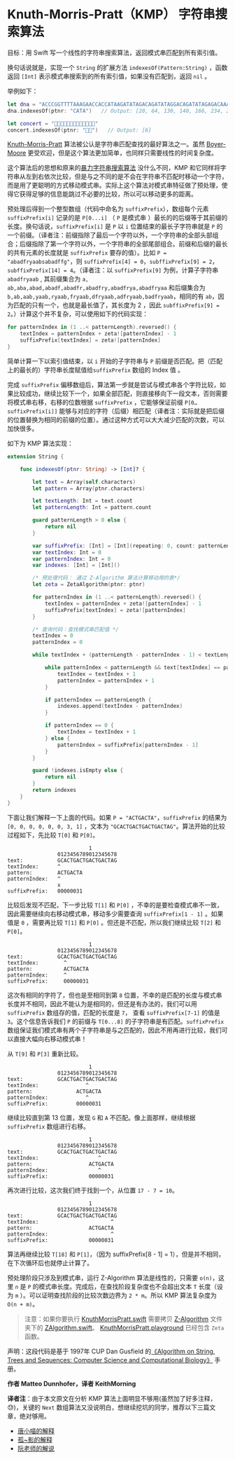 # Knuth-Morris-Pratt（KMP） 字符串搜索算法

目标：用 Swift 写一个线性的字符串搜索算法，返回模式串匹配到所有索引值。

换句话说就是，实现一个 `String` 的扩展方法 `indexesOf(Pattern:String)` ，函数返回 `[Int]` 表示模式串搜索到的所有索引值，如果没有匹配到，返回 `nil` 。

举例如下：

```swift
let dna = "ACCCGGTTTTAAAGAACCACCATAAGATATAGACAGATATAGGACAGATATAGAGACAAAACCCCATACCCCAATATTTTTTTGGGGAGAAAAACACCACAGATAGATACACAGACTACACGAGATACGACATACAGCAGCATAACGACAACAGCAGATAGACGATCATAACAGCAATCAGACCGAGCGCAGCAGCTTTTAAGCACCAGCCCCACAAAAAACGACAATFATCATCATATACAGACGACGACACGACATATCACACGACAGCATA"
dna.indexesOf(ptnr: "CATA")   // Output: [20, 64, 130, 140, 166, 234, 255, 270]

let concert = "🎼🎹🎹🎸🎸🎻🎻🎷🎺🎤👏👏👏"
concert.indexesOf(ptnr: "🎻🎷")   // Output: [6]
```

[Knuth-Morris-Pratt](https://en.wikipedia.org/wiki/Knuth–Morris–Pratt_algorithm) 算法被公认是字符串匹配查找的最好算法之一。虽然  [Boyer-Moore](../Boyer-Moore/) 更受欢迎，但是这个算法更加简单，也同样只需要线性的时间复杂度。

这个算法后的思想和原来的[暴力字符串搜索算法](../Brute-Force%20String%20Search/) 没什么不同，KMP 和它同样将字符串从左到右依次比较，但是与之不同的是不会在字符串不匹配时移动一个字符，而是用了更聪明的方式移动模式串。实际上这个算法对模式串特征做了预处理，使得它获得足够的信息能跳过不必要的比较，所以可以移动更多的距离。

预处理后得到一个整型数组（代码中命名为 `suffixPrefix`），数组每个元素 `suffixPrefix[i]` 记录的是 `P[0...i]` （ `P` 是模式串 ）最长的的后缀等于其前缀的长度。换句话说，`suffixPrefix[i]` 是 `P` 以 `i` 位置结束的最长子字符串就是 `P` 的一个前缀。（译者注：前缀指除了最后一个字符以外，一个字符串的全部头部组合；后缀指除了第一个字符以外，一个字符串的全部尾部组合。前缀和后缀的最长的共有元素的长度就是 `suffixPrefix` 要存的值）。比如 `P =  "abadfryaabsabadffg"`，则 `suffixPrefix[4] = 0`，`subffixPrefix[9] = 2`，`subffixPrefix[14] = 4`。（译者注：以 `suffixPrefix[9]` 为例，计算子字符串 `abadfryaab` , 其前缀集合为 `a, ab,aba,abad,abadf,abadfr,abadfry,abadfrya,abadfryaa` 和后缀集合为 `b,ab,aab,yaab,ryaab,fryaab,dfryaab,adfryaab,badfryaab`，相同的有 `ab`，因为匹配的只有一个，也就是最长值了，其长度为 2 ，因此 `subffixPrefix[9] = 2`。）计算这个并不复杂，可以使用如下的代码实现：

```swift
for patternIndex in (1 ..< patternLength).reversed() {
    textIndex = patternIndex + zeta![patternIndex] - 1
    suffixPrefix[textIndex] = zeta![patternIndex]
}
```

简单计算一下以索引值结束，以 `i` 开始的子字符串与 `P` 前缀是否匹配。把（匹配上的最长的）字符串长度赋值给`suffixPrefix` 数组的 Index 值 。

完成 `suffixPrefix` 偏移数组后，算法第一步就是尝试与模式串各个字符比较，如果比较成功，继续比较下一个，如果全部匹配，则直接移向下一段文本，否则需要将模式串右移，右移的位数根据 `suffixPrefix` ，它能够保证前缀 `P[0…suffixPrefix[i]]` 能够与对应的字符（后缀）相匹配（译者注：实际就是把后缀的位置替换为相同的前缀的位置）。通过这种方式可以大大减少匹配的次数，可以加快很多。

如下为 KMP 算法实现：

```swift
extension String {

    func indexesOf(ptnr: String) -> [Int]? {

        let text = Array(self.characters)
        let pattern = Array(ptnr.characters)

        let textLength: Int = text.count
        let patternLength: Int = pattern.count

        guard patternLength > 0 else {
            return nil
        }

        var suffixPrefix: [Int] = [Int](repeating: 0, count: patternLength)
        var textIndex: Int = 0
        var patternIndex: Int = 0
        var indexes: [Int] = [Int]()

        /* 预处理代码： 通过 Z-Algorithm 算法计算移动用的表*/
        let zeta = ZetaAlgorithm(ptnr: ptnr)

        for patternIndex in (1 ..< patternLength).reversed() {
            textIndex = patternIndex + zeta![patternIndex] - 1
            suffixPrefix[textIndex] = zeta![patternIndex]
        }

        /* 查询代码：查找模式串匹配值 */
        textIndex = 0
        patternIndex = 0

        while textIndex + (patternLength - patternIndex - 1) < textLength {

            while patternIndex < patternLength && text[textIndex] == pattern[patternIndex] {
                textIndex = textIndex + 1
                patternIndex = patternIndex + 1
            }

            if patternIndex == patternLength {
                indexes.append(textIndex - patternIndex)
            }

            if patternIndex == 0 {
                textIndex = textIndex + 1
            } else {
                patternIndex = suffixPrefix[patternIndex - 1]
            }
        }

        guard !indexes.isEmpty else {
            return nil
        }
        return indexes
    }
}
```

下面让我们解释一下上面的代码。如果 `P = "ACTGACTA"`，`suffixPrefix` 的结果为 `[0, 0, 0, 0, 0, 0, 3, 1]` ，文本为 `"GCACTGACTGACTGACTAG"`。算法开始的比较过程如下，先比较 `T[0]` 和 `P[0]`。

                              1       
                    0123456789012345678
    text:           GCACTGACTGACTGACTAG
    textIndex:      ^
    pattern:        ACTGACTA
    patternIndex:   ^
                    x
    suffixPrefix:   00000031

比较后发现不匹配，下一步比较 `T[1]` 和 `P[0]` ，不幸的是要检查模式串不一致，因此需要继续向右移动模式串，移动多少需要查询 `suffixPrefix[1 - 1]` 。如果值是 `0` ，需要再比较 `T[1]` 和 `P[0]` 。但还是不匹配，所以我们继续比较 `T[2]` 和 `P[0]`。 

                              1      
                    0123456789012345678
    text:           GCACTGACTGACTGACTAG
    textIndex:        ^
    pattern:          ACTGACTA
    patternIndex:     ^
    suffixPrefix:     00000031

这次有相同的字符了，但也是至相同到第 `8` 位置，不幸的是匹配的长度与模式串长度并不相同，因此不能认为是相同的，但还是有办法的，我们可以用 `suffixPrefix` 数组存的值，匹配的长度是 `7`， 查看 `suffixPrefix[7-1]` 的值是 `3`。这个信息告诉我们 `P` 的前缀与 `T[0...8]` 的子字符串是有匹配。`suffixPrefix` 数组保证我们模式串有两个子字符串是与之匹配的，因此不用再进行比较，我们可以直接大幅向右移动模式串！

从 `T[9]` 和 `P[3]` 重新比较。

                              1       
                    0123456789012345678
    text:           GCACTGACTGACTGACTAG
    textIndex:               ^
    pattern:              ACTGACTA
    patternIndex:            ^
    suffixPrefix:         00000031

继续比较直到第 13 位置，发现 `G` 和 `A` 不匹配。像上面那样，继续根据 `suffixPrefix` 数组进行右移。

                              1       
                    0123456789012345678
    text:           GCACTGACTGACTGACTAG
    textIndex:                   ^
    pattern:                  ACTGACTA
    patternIndex:                ^
    suffixPrefix:             00000031

再次进行比较，这次我们终于找到一个，从位置 `17 - 7 = 10`。

                              1       
                    0123456789012345678
    text:           GCACTGACTGACTGACTAG
    textIndex:                       ^
    pattern:                  ACTGACTA
    patternIndex:                    ^
    suffixPrefix:             00000031

算法再继续比较 `T[18]` 和 `P[1]`，（因为 suffixPrefix[8 - 1] = 1），但是并不相同，在下次循环后也就停止计算了。

预处理阶段只涉及到模式串，运行 Z-Algorithm 算法是线性的，只需要 `o(n)`，这里 `n` 是 `P` 的模式串长度。完成后，在查找阶段复杂度也不会超出文本 `T` 长度（设为 `m` ）。可以证明查找阶段的比较次数边界为 `2 * m`。所以 KMP 算法复杂度为 `O(n + m)`。


> 注意：如果你要执行 [KnuthMorrisPratt.swift](./KnuthMorrisPratt.swift) 需要拷贝  [Z-Algorithm](../Z-Algorithm/) 文件夹下的 [ZAlgorithm.swift](../Z-Algorithm/ZAlgorithm.swift)。 [KnuthMorrisPratt.playground](./KnuthMorrisPratt.playground)  已经包含 `Zeta` 函数。

声明：这段代码是基于 1997年 CUP Dan Gusfield 的[《Algorithm on String, Trees and Sequences: Computer Science and Computational Biology》](https://books.google.it/books/about/Algorithms_on_Strings_Trees_and_Sequence.html?id=Ofw5w1yuD8kC&redir_esc=y) 手册。

**作者 Matteo Dunnhofer，译者 KeithMorning**



**译者注**：由于本文原文在分析 KMP 算法上面明显不够用(虽然加了好多注释，😓)，关键的 `Next` 数组算法又没说明白，想继续挖坑的同学，推荐以下三篇文章，绝对够用。

* [唐小喵的解释](https://www.cnblogs.com/tangzhengyue/p/4315393.html)
* [孤~影的解释](http://www.cnblogs.com/yjiyjige/p/3263858.html)
* [阮老师的解说](http://www.ruanyifeng.com/blog/2013/05/Knuth%E2%80%93Morris%E2%80%93Pratt_algorithm.html)

